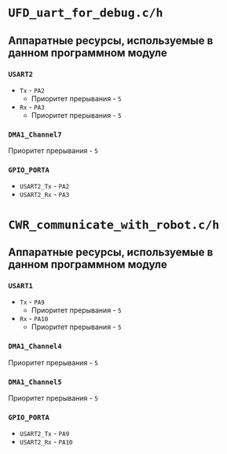 # `UFD_uart_for_debug.c/h`

## Аппаратные ресурсы, используемые в данном программном модуле

### `USART2`

 - `Tx` - `PA2`
 	- Приоритет прерывания - `5`
 - `Rx` - `PA3`
 	- Приоритет прерывания - `5`

### `DMA1_Channel7`
Приоритет прерывания - `5`

### `GPIO_PORTA`

- `USART2_Tx` - `PA2`
- `USART2_Rx` - `PA3`


# `CWR_communicate_with_robot.c/h`

## Аппаратные ресурсы, используемые в данном программном модуле

### `USART1`

 - `Tx` - `PA9`
 	- Приоритет прерывания - `5`
 - `Rx` - `PA10`
 	- Приоритет прерывания - `5`

### `DMA1_Channel4`
Приоритет прерывания - `5`

### `DMA1_Channel5`
Приоритет прерывания - `5`

### `GPIO_PORTA`

- `USART2_Tx` - `PA9`
- `USART2_Rx` - `PA10`